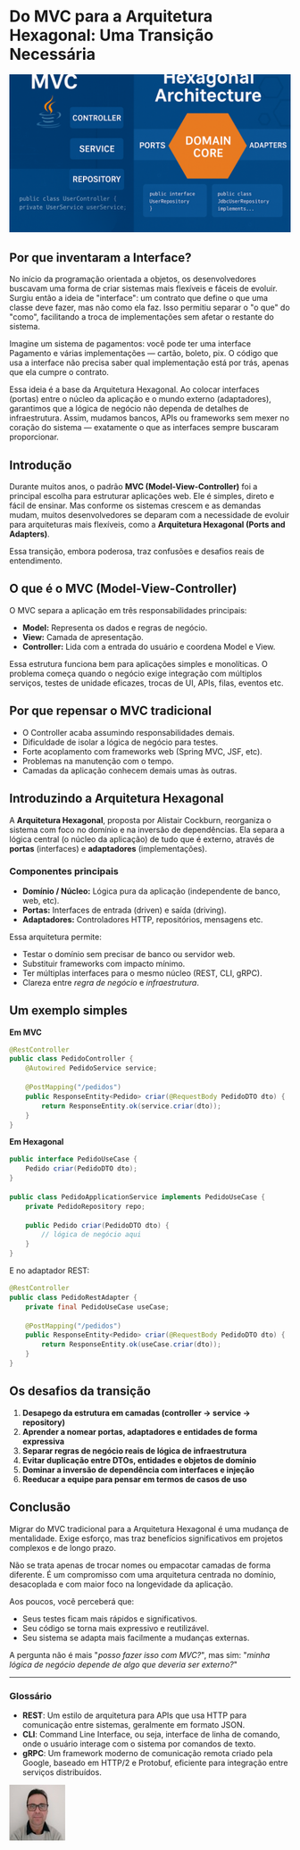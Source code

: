# Do MVC para a Arquitetura Hexagonal: Uma Transição Necessária

![Do MVC para a Arquitetura Hexagonal](/articles/assets/img/2025_07_24_IMAGE_001.png)

## Por que inventaram a Interface?

No início da programação orientada a objetos, os desenvolvedores buscavam uma forma de criar sistemas mais flexíveis e fáceis de evoluir. Surgiu então a ideia de "interface": um contrato que define o que uma classe deve fazer, mas não como ela faz. Isso permitiu separar o "o que" do "como", facilitando a troca de implementações sem afetar o restante do sistema.

Imagine um sistema de pagamentos: você pode ter uma interface Pagamento e várias implementações — cartão, boleto, pix. O código que usa a interface não precisa saber qual implementação está por trás, apenas que ela cumpre o contrato.

Essa ideia é a base da Arquitetura Hexagonal. Ao colocar interfaces (portas) entre o núcleo da aplicação e o mundo externo (adaptadores), garantimos que a lógica de negócio não dependa de detalhes de infraestrutura. Assim, mudamos bancos, APIs ou frameworks sem mexer no coração do sistema — exatamente o que as interfaces sempre buscaram proporcionar.

## Introdução

Durante muitos anos, o padrão **MVC (Model-View-Controller)** foi a principal escolha para estruturar aplicações web. Ele é simples, direto e fácil de ensinar. Mas conforme os sistemas crescem e as demandas mudam, muitos desenvolvedores se deparam com a necessidade de evoluir para arquiteturas mais flexíveis, como a **Arquitetura Hexagonal (Ports and Adapters)**.

Essa transição, embora poderosa, traz confusões e desafios reais de entendimento.

## O que é o MVC (Model-View-Controller)

O MVC separa a aplicação em três responsabilidades principais:

- **Model:** Representa os dados e regras de negócio.
- **View:** Camada de apresentação.
- **Controller:** Lida com a entrada do usuário e coordena Model e View.

Essa estrutura funciona bem para aplicações simples e monolíticas. O problema começa quando o negócio exige integração com múltiplos serviços, testes de unidade eficazes, trocas de UI, APIs, filas, eventos etc.

## Por que repensar o MVC tradicional

- O Controller acaba assumindo responsabilidades demais.
- Dificuldade de isolar a lógica de negócio para testes.
- Forte acoplamento com frameworks web (Spring MVC, JSF, etc).
- Problemas na manutenção com o tempo.
- Camadas da aplicação conhecem demais umas às outras.

## Introduzindo a Arquitetura Hexagonal

A **Arquitetura Hexagonal**, proposta por Alistair Cockburn, reorganiza o sistema com foco no domínio e na inversão de dependências. Ela separa a lógica central (o núcleo da aplicação) de tudo que é externo, através de **portas** (interfaces) e **adaptadores** (implementações).

### Componentes principais

- **Domínio / Núcleo:** Lógica pura da aplicação (independente de banco, web, etc).
- **Portas:** Interfaces de entrada (driven) e saída (driving).
- **Adaptadores:** Controladores HTTP, repositórios, mensagens etc.

Essa arquitetura permite:

- Testar o domínio sem precisar de banco ou servidor web.
- Substituir frameworks com impacto mínimo.
- Ter múltiplas interfaces para o mesmo núcleo (REST, CLI, gRPC).
- Clareza entre *regra de negócio* e *infraestrutura*.

## Um exemplo simples

**Em MVC**

```java
@RestController
public class PedidoController {
    @Autowired PedidoService service;
    
    @PostMapping("/pedidos")
    public ResponseEntity<Pedido> criar(@RequestBody PedidoDTO dto) {
        return ResponseEntity.ok(service.criar(dto));
    }
}
```

**Em Hexagonal**

```java
public interface PedidoUseCase {
    Pedido criar(PedidoDTO dto);
}

public class PedidoApplicationService implements PedidoUseCase {
    private PedidoRepository repo;
    
    public Pedido criar(PedidoDTO dto) {
        // lógica de negócio aqui
    }
}
```

E no adaptador REST:

```java
@RestController
public class PedidoRestAdapter {
    private final PedidoUseCase useCase;
    
    @PostMapping("/pedidos")
    public ResponseEntity<Pedido> criar(@RequestBody PedidoDTO dto) {
        return ResponseEntity.ok(useCase.criar(dto));
    }
}
```

## Os desafios da transição

1. **Desapego da estrutura em camadas (controller -> service -> repository)**
2. **Aprender a nomear portas, adaptadores e entidades de forma expressiva**
3. **Separar regras de negócio reais de lógica de infraestrutura**
4. **Evitar duplicação entre DTOs, entidades e objetos de domínio**
5. **Dominar a inversão de dependência com interfaces e injeção**
6. **Reeducar a equipe para pensar em termos de casos de uso**

## Conclusão

Migrar do MVC tradicional para a Arquitetura Hexagonal é uma mudança de mentalidade. Exige esforço, mas traz benefícios significativos em projetos complexos e de longo prazo.

Não se trata apenas de trocar nomes ou empacotar camadas de forma diferente. É um compromisso com uma arquitetura centrada no domínio, desacoplada e com maior foco na longevidade da aplicação.

Aos poucos, você perceberá que:

- Seus testes ficam mais rápidos e significativos.
- Seu código se torna mais expressivo e reutilizável.
- Seu sistema se adapta mais facilmente a mudanças externas.

A pergunta não é mais "*posso fazer isso com MVC?*", mas sim: "*minha lógica de negócio depende de algo que deveria ser externo?*"

---

### Glossário

- **REST**: Um estilo de arquitetura para APIs que usa HTTP para comunicação entre sistemas, geralmente em formato JSON.
- **CLI**: Command Line Interface, ou seja, interface de linha de comando, onde o usuário interage com o sistema por comandos de texto.
- **gRPC**: Um framework moderno de comunicação remota criado pela Google, baseado em HTTP/2 e Protobuf, eficiente para integração entre serviços distribuídos.

[![Christian Mulato](/articles/assets/img/foto_chri.jpg)](https://www.linkedin.com/in/chmulato/)
